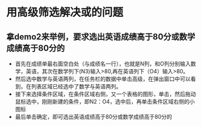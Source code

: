 ﻿# 用高级筛选解决或的问题
## 拿demo2来举例，要求选出英语成绩高于80分或数学成绩高于80分的
* 首先在成绩单最右面空白处（与成绩名一行），也就是N列，和O列分别输入数学，英语，其次在数学列下(N3)输入>80,再在英语列下（O4）输入>80。
* 然后选中数学与英语两列，在任务栏的数据中单击高级，在弹出窗口中可以看到，在列表区域已经选中了数学与英语两列。
* 接下来选择条件区域，在条件区域右侧，又一个表格的图形，单击，然后拖动鼠标选中，刚刚新建的条件，即N2：O4，选中后，再单击条件区域右侧的小图标
* 最后单击确定，即可选出英语成绩高于80分或数学成绩高于80分的


